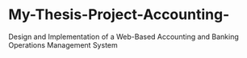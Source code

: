 # My-Thesis-Project-Accounting-
Design and Implementation of a Web-Based Accounting and Banking Operations Management System
